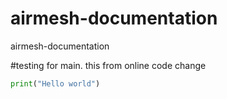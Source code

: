 # airmesh-documentation
airmesh-documentation


#testing for main.
this from online code change

```python
print("Hello world")

